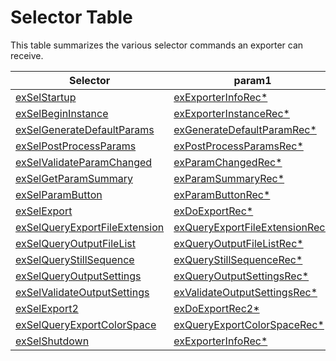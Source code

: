 # Selector Table

This table summarizes the various selector commands an exporter can receive.

| **Selector**                                                                                                            | **param1**                                                                                                                  | **param2**   |
|-------------------------------------------------------------------------------------------------------------------------|-----------------------------------------------------------------------------------------------------------------------------|--------------|
| [exSelStartup](selector-descriptions.md#exporters-selector-descriptions-exselstartup)                                   | [exExporterInfoRec\*](structure-descriptions.md#exporters-structure-descriptions-exexporterinforec)                         | unused       |
| [exSelBeginInstance](selector-descriptions.md#exporters-selector-descriptions-exselbegininstance)                       | [exExporterInstanceRec\*](structure-descriptions.md#exporters-structure-descriptions-exexporterinstancerec)                 | unused       |
| [exSelGenerateDefaultParams](selector-descriptions.md#exporters-selector-descriptions-exselgeneratedefaultparams)       | [exGenerateDefaultParamRec\*](structure-descriptions.md#exporters-structure-descriptions-exgeneratedefaultparamrec)         | unused       |
| [exSelPostProcessParams](selector-descriptions.md#exporters-selector-descriptions-exselpostprocessparams)               | [exPostProcessParamsRec\*](structure-descriptions.md#exporters-structure-descriptions-expostprocessparamsrec)               | unused       |
| [exSelValidateParamChanged](selector-descriptions.md#exporters-selector-descriptions-exselvalidateparamchanged)         | [exParamChangedRec\*](structure-descriptions.md#exporters-structure-descriptions-exparamchangedrec)                         | unused       |
| [exSelGetParamSummary](selector-descriptions.md#exporters-selector-descriptions-exselgetparamsummary)                   | [exParamSummaryRec\*](structure-descriptions.md#exporters-structure-descriptions-exparamsummaryrec)                         | unused       |
| [exSelParamButton](selector-descriptions.md#exporters-selector-descriptions-exselparambutton)                           | [exParamButtonRec\*](structure-descriptions.md#exporters-structure-descriptions-exparambuttonrec)                           | unused       |
| [exSelExport](selector-descriptions.md#exporters-selector-descriptions-exselexport)                                     | [exDoExportRec\*](structure-descriptions.md#exporters-structure-descriptions-exdoexportrec)                                 | unused       |
| [exSelQueryExportFileExtension](selector-descriptions.md#exporters-selector-descriptions-exselqueryexportfileextension) | [exQueryExportFileExtensionRec\*](structure-descriptions.md#exporters-structure-descriptions-exqueryexportfileextensionrec) | unused       |
| [exSelQueryOutputFileList](selector-descriptions.md#exporters-selector-descriptions-exselqueryoutputfilelist)           | [exQueryOutputFileListRec\*](structure-descriptions.md#exporters-structure-descriptions-exqueryoutputfilelistrec)           | unused       |
| [exSelQueryStillSequence](selector-descriptions.md#exporters-selector-descriptions-exselquerystillsequence)             | [exQueryStillSequenceRec\*](structure-descriptions.md#exporters-structure-descriptions-exquerystillsequencerec)             | unused       |
| [exSelQueryOutputSettings](selector-descriptions.md#exporters-selector-descriptions-exselqueryoutputsettings)           | [exQueryOutputSettingsRec\*](structure-descriptions.md#exporters-structure-descriptions-exqueryoutputsettingsrec)           | unused       |
| [exSelValidateOutputSettings](selector-descriptions.md#exporters-selector-descriptions-exselvalidateoutputsettings)     | [exValidateOutputSettingsRec\*](structure-descriptions.md#exporters-structure-descriptions-exvalidateoutputsettingsrec)     | unused       |
| [exSelExport2](selector-descriptions.md#exporters-selector-descriptions-exselexport2)                                   | [exDoExportRec2\*](structure-descriptions.md#exporters-structure-descriptions-exdoexportrec2)                               | unused       |
| [exSelQueryExportColorSpace](selector-descriptions.md#exporters-selector-descriptions-exselqueryexportcolorspace)       | [exQueryExportColorSpaceRec\*](structure-descriptions.md#exporters-structure-descriptions-exqueryexportcolorspacerec)       | unused       |
| [exSelShutdown](selector-descriptions.md#exporters-selector-descriptions-exselshutdown)                                 | [exExporterInfoRec\*](structure-descriptions.md#exporters-structure-descriptions-exexporterinforec)                         | unused       |
